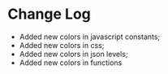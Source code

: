 # Change Log

* Added new colors in javascript constants;
* Added new colors in css;
* Added new colors in json levels;
* Added new colors in functions